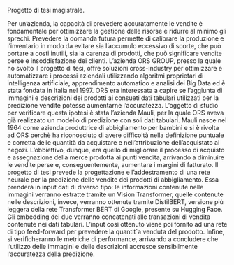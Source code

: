 Progetto di tesi magistrale.

Per un’azienda, la capacità di prevedere accuratamente le vendite è fondamentale per ottimizzare
la gestione delle risorse e ridurre al minimo gli sprechi. Prevedere la domanda futura permette di
calibrare la produzione e l’inventario in modo da evitare sia l’accumulo eccessivo di scorte, che può
portare a costi inutili, sia la carenza di prodotti, che può significare vendite perse e insoddisfazione
dei clienti.
L’azienda ORS GROUP, presso la quale ho svolto il progetto di tesi, offre soluzioni cross-industry
per ottimizzare e automatizzare i processi aziendali utilizzando algoritmi proprietari di intelligenza
artificiale, apprendimento automatico e analisi dei Big Data ed è stata fondata in Italia nel 1997.
ORS era interessata a capire se l’aggiunta di immagini e descrizioni dei prodotti ai consueti dati
tabulari utilizzati per la predizione vendite potesse aumentarne l’accuratezza.
L’oggetto di studio per verificare questa ipotesi è stata l’azienda Mauli, per la quale ORS aveva
già realizzato un modello di predizione con soli dati tabulari. Mauli nasce nel 1964 come azienda
produttrice di abbigliamento per bambini e si è rivolta ad ORS perchè ha riconosciuto di avere
difficoltà nella definizione puntuale e corretta delle quantità da acquistare e nell’attribuzione
dell’acquistato ai negozi. L’obbiettivo, dunque, era quello di migliorare il processo di acquisto
e assegnazione della merce prodotta ai punti vendita, arrivando a diminuire le vendite perse e,
conseguentemente, aumentare i margini di fatturato.
Il progetto di tesi prevede la progettazione e l’addestramento di una rete neurale per la predizione
delle vendite dei prodotti di abbigliamento. Essa prenderà in input dati di diverso tipo: le informazioni
contenute nelle immagini verranno estratte tramite un Vision Transformer, quelle contenute
nelle descrizioni, invece, verranno ottenute tramite DistilBERT, versione più leggera della rete
Transformer BERT di Google, presente su Hugging Face. Gli embedding dei due verranno concatenati
alle transazioni di vendita contenute nei dati tabulari. L’input così ottenuto viene poi
fornito ad una rete di tipo feed-forward per prevedere la quantit`a venduta del prodotto. Infine, si
verificheranno le metriche di performance, arrivando a concludere che l’utilizzo delle immagini e
delle descrizioni accresce sensibilmente l’accuratezza della predizione.

